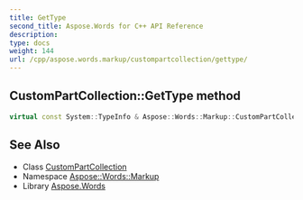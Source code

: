 ```yaml
---
title: GetType
second_title: Aspose.Words for C++ API Reference
description: 
type: docs
weight: 144
url: /cpp/aspose.words.markup/custompartcollection/gettype/
---
```

## CustomPartCollection::GetType method




```cpp
virtual const System::TypeInfo & Aspose::Words::Markup::CustomPartCollection::GetType() const override
```

## See Also

* Class [CustomPartCollection](../)
* Namespace [Aspose::Words::Markup](../../)
* Library [Aspose.Words](../../../)
